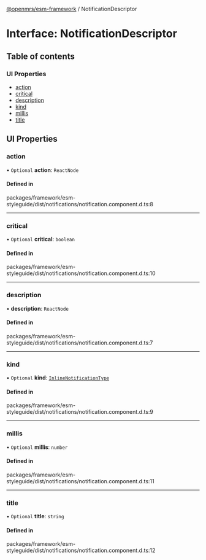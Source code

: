 [@openmrs/esm-framework](../API.md) / NotificationDescriptor

# Interface: NotificationDescriptor

## Table of contents

### UI Properties

- [action](NotificationDescriptor.md#action)
- [critical](NotificationDescriptor.md#critical)
- [description](NotificationDescriptor.md#description)
- [kind](NotificationDescriptor.md#kind)
- [millis](NotificationDescriptor.md#millis)
- [title](NotificationDescriptor.md#title)

## UI Properties

### action

• `Optional` **action**: `ReactNode`

#### Defined in

packages/framework/esm-styleguide/dist/notifications/notification.component.d.ts:8

___

### critical

• `Optional` **critical**: `boolean`

#### Defined in

packages/framework/esm-styleguide/dist/notifications/notification.component.d.ts:10

___

### description

• **description**: `ReactNode`

#### Defined in

packages/framework/esm-styleguide/dist/notifications/notification.component.d.ts:7

___

### kind

• `Optional` **kind**: [`InlineNotificationType`](../API.md#inlinenotificationtype)

#### Defined in

packages/framework/esm-styleguide/dist/notifications/notification.component.d.ts:9

___

### millis

• `Optional` **millis**: `number`

#### Defined in

packages/framework/esm-styleguide/dist/notifications/notification.component.d.ts:11

___

### title

• `Optional` **title**: `string`

#### Defined in

packages/framework/esm-styleguide/dist/notifications/notification.component.d.ts:12
